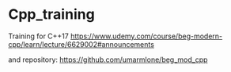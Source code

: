 # Cpp_training
Training for C++17
https://www.udemy.com/course/beg-modern-cpp/learn/lecture/6629002#announcements 

and repository:
https://github.com/umarmlone/beg_mod_cpp
